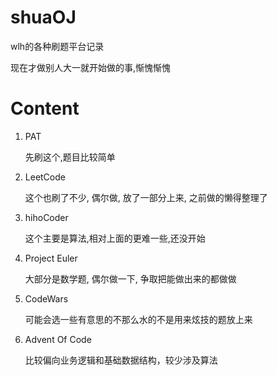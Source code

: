 # shuaOJ

wlh的各种刷题平台记录

现在才做别人大一就开始做的事,惭愧惭愧

# Content

1. PAT

    先刷这个,题目比较简单

2. LeetCode

    这个也刷了不少, 偶尔做, 放了一部分上来, 之前做的懒得整理了

3. hihoCoder

    这个主要是算法,相对上面的更难一些,还没开始

4. Project Euler

    大部分是数学题, 偶尔做一下, 争取把能做出来的都做做

5. CodeWars

    可能会选一些有意思的不那么水的不是用来炫技的题放上来

6. Advent Of Code

    比较偏向业务逻辑和基础数据结构，较少涉及算法
